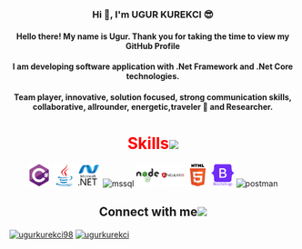 <h3 align="center">Hi 👋,  I'm UGUR KUREKCI &#x1F60E;</h3>
<h4 align="center">Hello there! My name is Ugur. Thank you for taking the time to view my GitHub Profile</h4>

<h4 align="center">I am developing software application with .Net Framework
and .Net Core technologies. </h4>
 
<h4 align="center"> Team player, innovative, solution
focused, strong communication skills, collaborative, allrounder, energetic,traveler &#x1F451;  and Researcher. </h4>
 
</h2>
<h1 align="center" style="color:red">Skills<img src = "https://media2.giphy.com/media/QssGEmpkyEOhBCb7e1/giphy.gif?cid=ecf05e47a0n3gi1bfqntqmob8g9aid1oyj2wr3ds3mg700bl&rid=giphy.gif" width = 50px></h1>

<p align="center">
 
 <img src="https://raw.githubusercontent.com/devicons/devicon/master/icons/csharp/csharp-original.svg" alt="csharp" width="40" height="40"/> 
 <img src="https://raw.githubusercontent.com/devicons/devicon/master/icons/java/java-original.svg" alt="java" width="40" height="40"/> 
 <img src="https://raw.githubusercontent.com/devicons/devicon/master/icons/dot-net/dot-net-original-wordmark.svg" alt="dotnet" width="40" height="40"/> 
 <img src="https://cdn.worldvectorlogo.com/logos/microsoft-sql-server.svg" alt="mssql" width="40" height="40"/>
 <img src="https://raw.githubusercontent.com/devicons/devicon/master/icons/nodejs/nodejs-original-wordmark.svg" alt="nodejs" width="40" height="40"/>
 <img src="https://raw.githubusercontent.com/devicons/devicon/master/icons/angularjs/angularjs-original-wordmark.svg" alt="angularjs" width="40" height="40"/>
 <img src="https://raw.githubusercontent.com/devicons/devicon/master/icons/html5/html5-original-wordmark.svg" alt="html5" width="40" height="40"/> 
 <img src="https://raw.githubusercontent.com/devicons/devicon/master/icons/bootstrap/bootstrap-plain-wordmark.svg" alt="bootstrap" width="40" height="40"/> 
 <img src="https://www.vectorlogo.zone/logos/getpostman/getpostman-icon.svg" alt="postman" width="40" height="40"/> </p>
 

<h2 align="center">Connect with me<img src='https://raw.githubusercontent.com/ShahriarShafin/ShahriarShafin/main/Assets/handshake.gif' width="100px"></h2>

<p align="left">
<a href="https://twitter.com/ugurkurekci98" target="blank"><img align="center" src="https://raw.githubusercontent.com/rahuldkjain/github-profile-readme-generator/neutral-icons/src/images/icons/Social/twitter.svg" alt="ugurkurekci98" height="30" width="40" /></a>
<a href="https://linkedin.com/in/ugurkurekci" target="blank"><img align="center" src="https://raw.githubusercontent.com/rahuldkjain/github-profile-readme-generator/neutral-icons/src/images/icons/Social/linked-in-alt.svg" alt="ugurkurekci" height="30" width="40" /></a>
</p>




